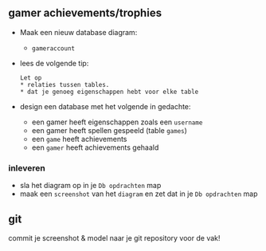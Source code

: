## gamer achievements/trophies


- Maak een nieuw database diagram:
    - `gameraccount`

- lees de volgende tip:
    ```
    Let op
    * relaties tussen tables.
    * dat je genoeg eigenschappen hebt voor elke table
    ```

- design een database met het volgende in gedachte:
    - een gamer heeft eigenschappen zoals een `username`
    - een gamer heeft spellen gespeeld (table `games`)
    - een `game` heeft achievements
    - een `gamer` heeft achievements gehaald


### inleveren
- sla het diagram op in je `Db opdrachten` map
- maak een `screenshot` van het `diagram` en zet dat in je `Db opdrachten` map


## git

commit je screenshot & model naar je git repository voor de vak!